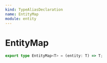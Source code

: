 ```yaml
---
kind: TypeAliasDeclaration
name: EntityMap
module: entity
---
```


# EntityMap

```ts
export type EntityMap<T> = (entity: T) => T;
```
